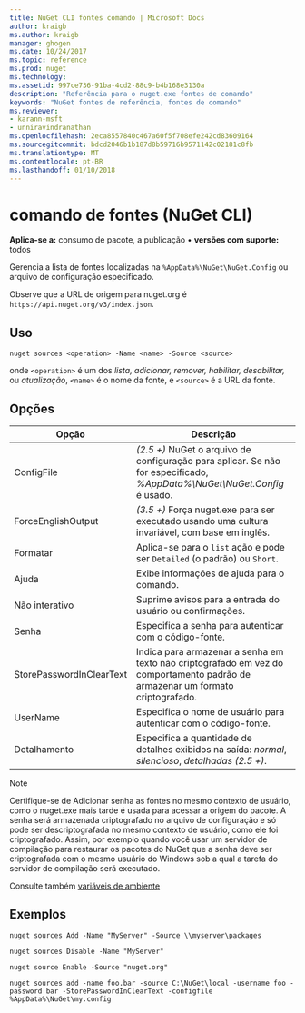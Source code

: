 ```yaml
---
title: NuGet CLI fontes comando | Microsoft Docs
author: kraigb
ms.author: kraigb
manager: ghogen
ms.date: 10/24/2017
ms.topic: reference
ms.prod: nuget
ms.technology: 
ms.assetid: 997ce736-91ba-4cd2-88c9-b4b168e3130a
description: "Referência para o nuget.exe fontes de comando"
keywords: "NuGet fontes de referência, fontes de comando"
ms.reviewer:
- karann-msft
- unniravindranathan
ms.openlocfilehash: 2eca8557840c467a60f5f708efe242cd83609164
ms.sourcegitcommit: bdcd2046b1b187d8b59716b9571142c02181c8fb
ms.translationtype: MT
ms.contentlocale: pt-BR
ms.lasthandoff: 01/10/2018
---
```

# <a name="sources-command-nuget-cli"></a>comando de fontes (NuGet CLI)

**Aplica-se a:** consumo de pacote, a publicação &bullet; **versões com suporte:** todos

Gerencia a lista de fontes localizadas na `%AppData%\NuGet\NuGet.Config` ou arquivo de configuração especificado.

Observe que a URL de origem para nuget.org é `https://api.nuget.org/v3/index.json`.

## <a name="usage"></a>Uso

```
nuget sources <operation> -Name <name> -Source <source>
```

onde `<operation>` é um dos *lista, adicionar, remover, habilitar, desabilitar,* ou *atualização*, `<name>` é o nome da fonte, e `<source>` é a URL da fonte.

## <a name="options"></a>Opções

| Opção | Descrição |
| --- | --- |
| ConfigFile | *(2.5 +)*  NuGet o arquivo de configuração para aplicar. Se não for especificado, *%AppData%\NuGet\NuGet.Config* é usado. |
| ForceEnglishOutput | *(3.5 +)*  Força nuget.exe para ser executado usando uma cultura invariável, com base em inglês. |
| Formatar | Aplica-se para o `list` ação e pode ser `Detailed` (o padrão) ou `Short`. |
| Ajuda | Exibe informações de ajuda para o comando. |
| Não interativo | Suprime avisos para a entrada do usuário ou confirmações. |
| Senha | Especifica a senha para autenticar com o código-fonte. |
| StorePasswordInClearText | Indica para armazenar a senha em texto não criptografado em vez do comportamento padrão de armazenar um formato criptografado. |
| UserName | Especifica o nome de usuário para autenticar com o código-fonte. |
| Detalhamento | Especifica a quantidade de detalhes exibidos na saída: *normal*, *silencioso*, *detalhadas (2.5 +)*. |

> [!Note]
> Certifique-se de Adicionar senha as fontes no mesmo contexto de usuário, como o nuget.exe mais tarde é usada para acessar a origem do pacote. A senha será armazenada criptografado no arquivo de configuração e só pode ser descriptografada no mesmo contexto de usuário, como ele foi criptografado. Assim, por exemplo quando você usar um servidor de compilação para restaurar os pacotes do NuGet que a senha deve ser criptografada com o mesmo usuário do Windows sob a qual a tarefa do servidor de compilação será executado.

Consulte também [variáveis de ambiente](cli-ref-environment-variables.md)

## <a name="examples"></a>Exemplos

```
nuget sources Add -Name "MyServer" -Source \\myserver\packages

nuget sources Disable -Name "MyServer"

nuget source Enable -Source "nuget.org"

nuget sources add -name foo.bar -source C:\NuGet\local -username foo -password bar -StorePasswordInClearText -configfile %AppData%\NuGet\my.config
```
